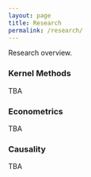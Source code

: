```yaml
---
layout: page
title: Research
permalink: /research/
---
```


Research overview.

<h3>Kernel Methods</h3>

TBA

<h3>Econometrics</h3>

TBA

<h3>Causality</h3>

TBA
